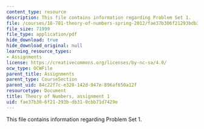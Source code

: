 ```yaml
---
content_type: resource
description: This file contains information regarding Problem Set 1.
file: /courses/18-781-theory-of-numbers-spring-2012/fae37b306f21293bdb310cbb71d7429e_MIT18_781S12_pset1.pdf
file_size: 71999
file_type: application/pdf
hide_download: true
hide_download_original: null
learning_resource_types:
- Assignments
license: https://creativecommons.org/licenses/by-nc-sa/4.0/
ocw_type: OCWFile
parent_title: Assignments
parent_type: CourseSection
parent_uid: 84c22f7c-e328-142d-947e-896af650a12f
resourcetype: Document
title: Theory of Numbers, assignment 1
uid: fae37b30-6f21-293b-db31-0cbb71d7429e
---
```

This file contains information regarding Problem Set 1.